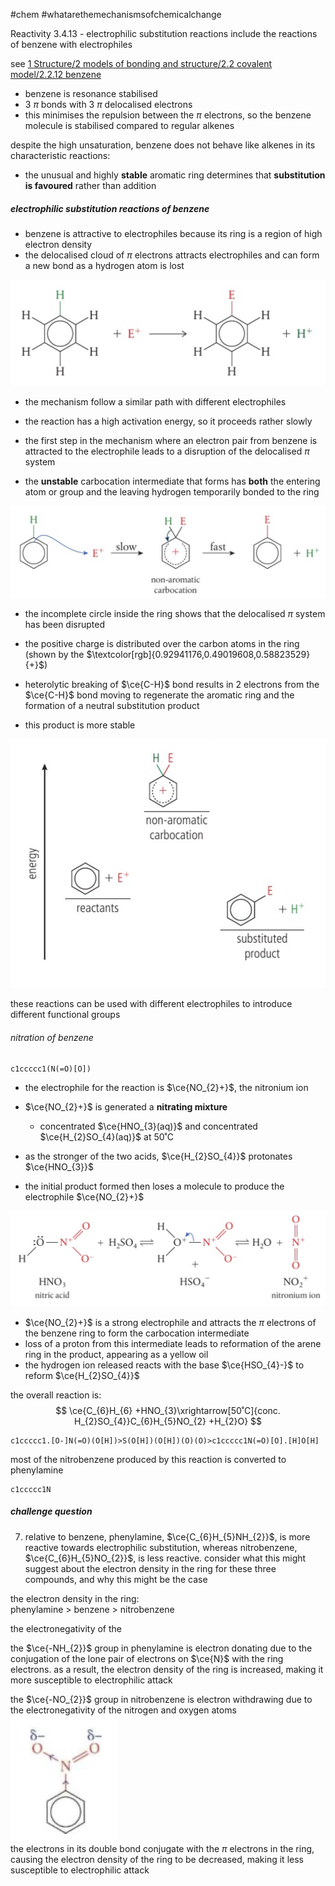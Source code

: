#chem #whatarethemechanismsofchemicalchange   
  
Reactivity 3.4.13 - electrophilic substitution reactions include the reactions of benzene with electrophiles  
  
see [1 Structure/2 models of bonding and structure/2.2 covalent model/2.2.12 benzene](/1%20Structure/2%20models%20of%20bonding%20and%20structure/2.2%20covalent%20model/2.2.12%20benzene.md)  
  
- benzene is resonance stabilised  
- 3 $\pi$ bonds with 3 $\pi$ delocalised electrons  
- this minimises the repulsion between the $\pi$ electrons, so the benzene molecule is stabilised compared to regular alkenes  
  
despite the high unsaturation, benzene does not behave like alkenes in its characteristic reactions:  
- the unusual and highly **stable** aromatic ring determines that **substitution is favoured** rather than addition  
  
##### electrophilic substitution reactions of benzene  
- benzene is attractive to electrophiles because its ring is a region of high electron density  
- the delocalised cloud of $\pi$ electrons attracts electrophiles and can form a new bond as a hydrogen atom is lost  
  
![electrophilic substitution of benzene.png](Media/2%20Reactivity/2.3/4%20electron%20pair%20sharing/electrophilic%20substitution%20of%20benzene.png)  
  
- the mechanism follow a similar path with different electrophiles  
  
- the reaction has a high activation energy, so it proceeds rather slowly  
- the first step in the mechanism where an electron pair from benzene is attracted to the electrophile leads to a disruption of the delocalised $\pi$ system  
- the **unstable** carbocation intermediate that forms has **both** the entering atom or group and the leaving hydrogen temporarily bonded to the ring  
  
![reaction mechanism of electrophilic substitution of benzene.png](Media/2%20Reactivity/2.3/4%20electron%20pair%20sharing/reaction%20mechanism%20of%20electrophilic%20substitution%20of%20benzene.png)  
  
- the incomplete circle inside the ring shows that the delocalised $\pi$ system has been disrupted  
- the positive charge is distributed over the carbon atoms in the ring (shown by the $\textcolor[rgb]{0.92941176,0.49019608,0.58823529}{+}$)  
  
- heterolytic breaking of $\ce{C-H}$ bond results in 2 electrons from the $\ce{C-H}$ bond moving to regenerate the aromatic ring and the formation of a neutral substitution product  
- this product is more stable  
  
![comparison of substances in electrophilic substitution of benzene.png](Media/2%20Reactivity/2.3/4%20electron%20pair%20sharing/comparison%20of%20substances%20in%20electrophilic%20substitution%20of%20benzene.png)  
  
these reactions can be used with different electrophiles to introduce different functional groups  
  
###### nitration of benzene  
```smiles  
c1ccccc1(N(=O)[O])  
```  
- the electrophile for the reaction is $\ce{NO_{2}+}$, the nitronium ion  
- $\ce{NO_{2}+}$ is generated a **nitrating mixture**  
	- concentrated $\ce{HNO_{3}(aq)}$ and concentrated $\ce{H_{2}SO_{4}(aq)}$ at 50˚C  
  
- as the stronger of the two acids, $\ce{H_{2}SO_{4}}$ protonates $\ce{HNO_{3}}$  
- the initial product formed then loses a molecule to produce the electrophile $\ce{NO_{2}+}$  
  
![reaction in nitrating mixture to produce nitronium.png](Media/2%20Reactivity/2.3/4%20electron%20pair%20sharing/reaction%20in%20nitrating%20mixture%20to%20produce%20nitronium.png)  
  
- $\ce{NO_{2}+}$ is a strong electrophile and attracts the $\pi$ electrons of the benzene ring to form the carbocation intermediate  
- loss of a proton from this intermediate leads to reformation of the arene ring in the product, appearing as a yellow oil  
- the hydrogen ion released reacts with the base $\ce{HSO_{4}-}$ to reform $\ce{H_{2}SO_{4}}$  
  
the overall reaction is:  
$$  
\ce{C_{6}H_{6} +HNO_{3}\xrightarrow[50˚C]{conc. H_{2}SO_{4}}C_{6}H_{5}NO_{2} +H_{2}O}  
$$  
```smiles  
c1ccccc1.[O-]N(=O)(O[H])>S(O[H])(O[H])(O)(O)>c1ccccc1N(=O)[O].[H]O[H]  
```  
most of the nitrobenzene produced by this reaction is converted to phenylamine  
```smiles  
c1ccccc1N  
```  
  
##### challenge question  
7. relative to benzene, phenylamine, $\ce{C_{6}H_{5}NH_{2}}$, is more reactive towards electrophilic substitution, whereas nitrobenzene, $\ce{C_{6}H_{5}NO_{2}}$, is less reactive. consider what this might suggest about the electron density in the ring for these three compounds, and why this might be the case  
  
the electron density in the ring:  
phenylamine > benzene > nitrobenzene  
  
the electronegativity of the  
  
the $\ce{-NH_{2}}$ group in phenylamine is electron donating due to the conjugation of the lone pair of electrons on $\ce{N}$ with the ring electrons. as a result, the electron density of the ring is increased, making it more susceptible to electrophilic attack  
  
the $\ce{-NO_{2}}$ group in nitrobenzene is electron withdrawing due to the electronegativity of the nitrogen and oxygen atoms  
![positive inductive effect from ring on nitronium.png](Media/2%20Reactivity/2.3/4%20electron%20pair%20sharing/positive%20inductive%20effect%20from%20ring%20on%20nitronium.png)  
the electrons in its double bond conjugate with the $\pi$ electrons in the ring, causing the electron density of the ring to be decreased, making it less susceptible to electrophilic attack